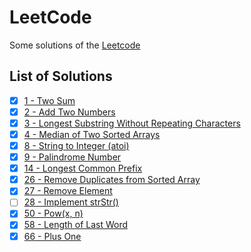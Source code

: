 # LeetCode
Some solutions of the [Leetcode](https://leetcode.com/)

## List of Solutions

- [X] [1 - Two Sum](https://github.com/TheLe0/LeetCode/blob/main/Swift/Solution.swift#L15)
- [X] [2 - Add Two Numbers](https://github.com/TheLe0/LeetCode/blob/main/Swift/Solution.swift#L35)
- [X] [3 - Longest Substring Without Repeating Characters](https://github.com/TheLe0/LeetCode/blob/main/Swift/Solution.swift#L87)
- [X] [4 - Median of Two Sorted Arrays](https://github.com/TheLe0/LeetCode/blob/main/Swift/Solution.swift#L110)
- [X] [8 - String to Integer (atoi)](https://github.com/TheLe0/LeetCode/blob/main/Swift/Solution.swift#L178)
- [X] [9 - Palindrome Number](https://github.com/TheLe0/LeetCode/blob/main/Swift/Solution.swift#L219)
- [X] [14 - Longest Common Prefix](https://github.com/TheLe0/LeetCode/blob/main/Swift/Solution.swift#L250)
- [X] [26 - Remove Duplicates from Sorted Array](https://github.com/TheLe0/LeetCode/blob/main/Swift/Solution.swift#L281)
- [X] [27 - Remove Element](https://github.com/TheLe0/LeetCode/blob/main/Swift/Solution.swift#L308)
- [ ] [28 - Implement strStr()](https://leetcode.com/problems/implement-strstr/)
- [X] [50 - Pow(x, n)](https://github.com/TheLe0/LeetCode/blob/main/Swift/Solution.swift#L308)
- [X] [58 - Length of Last Word](https://github.com/TheLe0/LeetCode/blob/main/Swift/Solution.swift#L316)
- [X] [66 - Plus One](https://github.com/TheLe0/LeetCode/blob/main/Swift/Solution.swift#L347)
